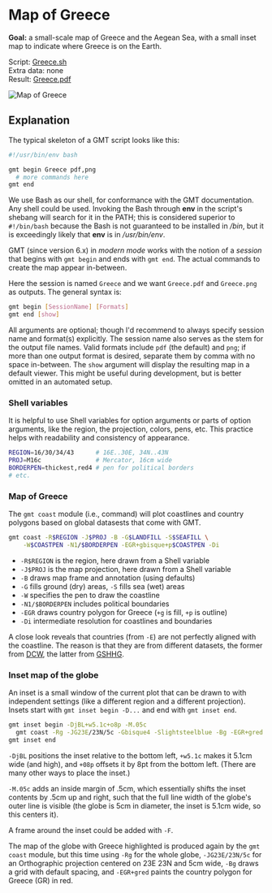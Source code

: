 
# Map of Greece

**Goal:** a small-scale map of Greece and the Aegean Sea,
with a small inset map to indicate where Greece is on the Earth.

Script: [Greece.sh](./Greece.sh)  
Extra data: none  
Result: [Greece.pdf](./Greece.pdf)

![Map of Greece](./Greece.png)

## Explanation

The typical skeleton of a GMT script looks like this:

```bash
#!/usr/bin/env bash

gmt begin Greece pdf,png
  # more commands here
gmt end
```

We use Bash as our shell, for conformance with the GMT documentation.
Any shell could be used. Invoking the Bash through **env** in the
script's shebang will search for it in the PATH; this is considered
superior to `#!/bin/bash` because the Bash is not guaranteed to be
installed in */bin*, but it is exceedingly likely that **env** is
in */usr/bin/env*.

GMT (since version 6.x) in *modern mode* works with the notion
of a *session* that begins with `gmt begin` and ends with `gmt end`.
The actual commands to create the map appear in-between.

Here the session is named `Greece` and we want `Greece.pdf` and
`Greece.png` as outputs. The general syntax is:

```bash
gmt begin [SessionName] [Formats]
gmt end [show]
```

All arguments are optional; though I'd recommend to always
specify session name and format(s) explicitly.
The session name also serves as the stem for the output file names.
Valid formats include `pdf` (the default) and `png`; if more than
one output format is desired, separate them by comma with no space
in-between.
The `show` argument will display the resulting map in a default
viewer. This might be useful during development, but is better
omitted in an automated setup.

### Shell variables

It is helpful to use Shell variables for option arguments
or parts of option arguments, like the region, the projection,
colors, pens, etc. This practice helps with readability and
consistency of appearance.

```bash
REGION=16/30/34/43      # 16E..30E, 34N..43N
PROJ=M16c               # Mercator, 16cm wide
BORDERPEN=thickest,red4 # pen for political borders
# etc.
```

### Map of Greece

The `gmt coast` module (i.e., command) will plot coastlines and
country polygons based on global datasests that come with GMT.

```bash
gmt coast -R$REGION -J$PROJ -B -G$LANDFILL -S$SEAFILL \
    -W$COASTPEN -N1/$BORDERPEN -EGR+gbisque+p$COASTPEN -Di
```

- `-R$REGION` is the region, here drawn from a Shell variable
- `-J$PROJ` is the map projection, here drawn from a Shell variable
- `-B` draws map frame and annotation (using defaults)
- `-G` fills ground (dry) areas, `-S` fills sea (wet) areas
- `-W` specifies the pen to draw the coastline
- `-N1/$BORDERPEN` includes political boundaries
- `-EGR` draws country polygon for Greece (`+g` is fill, `+p` is outline)
- `-Di` intermediate resolution for coastlines and boundaries

A close look reveals that countries (from `-E`) are
not perfectly aligned with the coastline. The reason is that
they are from different datasets, the former from [DCW][],
the latter from [GSHHG][].

### Inset map of the globe

An inset is a small window of the current plot that can be
drawn to with independent settings (like a different region
and a different projection). Insets start with `gmt inset begin -D...`
and end with `gmt inset end`.

```bash
gmt inset begin -DjBL+w5.1c+o8p -M.05c
  gmt coast -Rg -JG23E/23N/5c -Gbisque4 -Slightsteelblue -Bg -EGR+gred
gmt inset end
```

`-DjBL` positions the inset relative to the bottom left,
`+w5.1c` makes it 5.1cm wide (and high), and
`+08p` offsets it by 8pt from the bottom left.
(There are many other ways to place the inset.)

`-M.05c` adds an inside margin of .5cm, which essentially
shifts the inset contents by .5cm up and right, such that
the full line width of the globe's outer line is visible
(the globe is 5cm in diameter, the inset is 5.1cm wide,
so this centers it).

A frame around the inset could be added with `-F`.

The map of the globe with Greece highlighted is produced again
by the `gmt coast` module, but this time using `-Rg` for the
whole globe, `-JG23E/23N/5c` for an Orthographic projection
centered on 23E 23N and 5cm wide, `-Bg` draws a grid with default
spacing, and `-EGR+gred` paints the country polygon for Greece
(GR) in red.


[DCW]: https://docs.generic-mapping-tools.org/latest/datasets/dcw.html
[GSHHG]: https://docs.generic-mapping-tools.org/latest/datasets/gshhg.html
